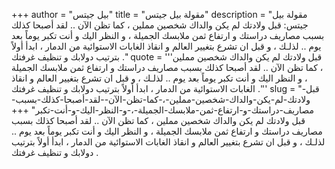 +++
author = "بيل جيتس"
title = "مقولة بيل جيتس"
description = "مقولة بيل جيتس: قبل ولادتك لم يكن والداك شخصين مملين ، كما تظن الآن .. لقد أصبحا كذلك بسبب مصاريف دراستك و ارتفاع ثمن ملابسك الجميلة ، و النظر اليك و أنت تكبر يوماً بعد يوم .. لذلـك ، و قبل ان تشرع بتغيير العالم و انقاذ الغابات الاستوائية من الدمار ، ابدأ أولاً بترتيب دولابك و تنظيف غرفتك ."
quote = '''قبل ولادتك لم يكن والداك شخصين مملين ، كما تظن الآن .. لقد أصبحا كذلك بسبب مصاريف دراستك و ارتفاع ثمن ملابسك الجميلة ، و النظر اليك و أنت تكبر يوماً بعد يوم .. لذلـك ، و قبل ان تشرع بتغيير العالم و انقاذ الغابات الاستوائية من الدمار ، ابدأ أولاً بترتيب دولابك و تنظيف غرفتك .'''
slug = "قبل-ولادتك-لم-يكن-والداك-شخصين-مملين-،-كما-تظن-الآن--لقد-أصبحا-كذلك-بسبب-مصاريف-دراستك-و-ارتفاع-ثمن-ملابسك-الجميلة-،-و-النظر-اليك-و-أنت-تكبر"
+++
قبل ولادتك لم يكن والداك شخصين مملين ، كما تظن الآن .. لقد أصبحا كذلك بسبب مصاريف دراستك و ارتفاع ثمن ملابسك الجميلة ، و النظر اليك و أنت تكبر يوماً بعد يوم .. لذلـك ، و قبل ان تشرع بتغيير العالم و انقاذ الغابات الاستوائية من الدمار ، ابدأ أولاً بترتيب دولابك و تنظيف غرفتك .
